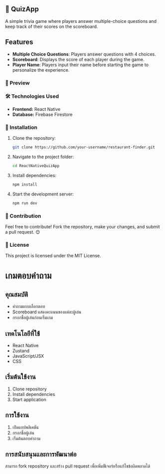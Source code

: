 ## 📝 QuizApp

A simple trivia game where players answer multiple-choice questions and keep track of their scores on the scoreboard.

## Features

- **Multiple Choice Questions**: Players answer questions with 4 choices.
- **Scoreboard**: Displays the score of each player during the game.
- **Player Name**: Players input their name before starting the game to personalize the experience.


### 📸 Preview



### 🛠️ Technologies Used

- **Frontend:** React Native
- **Database:** Firebase Firestore

### 🔧 Installation

1. Clone the repository:
   ```sh
   git clone https://github.com/your-username/restaurant-finder.git  
   ```
2. Navigate to the project folder:
   ```sh
   cd ReactNativeQuizApp  
   ```
3. Install dependencies:
   ```sh
   npm install  
   ```
4. Start the development server:
   ```sh
   npm run dev  
   ```

### 📌 Contribution

Feel free to contribute! Fork the repository, make your changes, and submit a pull request. 😊

### 📄 License

This project is licensed under the MIT License.



# เกมตอบคำถาม

## คุณสมบัติ

- คำถามแบบเลือกตอบ
- Scoreboard แสดงคะแนนของแต่ละผู้เล่น
- กรอกชื่อผู้เล่นก่อนเริ่มเกม

## เทคโนโลยีที่ใช้

- React Native
- Zustand
- JavaScript/JSX
- CSS

## เริ่มต้นใช้งาน

1. Clone repository
2. Install dependencies
3. Start application

## การใช้งาน

1. เปิดแอปพลิเคชัน
2. กรอกชื่อผู้เล่น
3. เริ่มต้นตอบคำถาม

## การสนับสนุนและการพัฒนาต่อ

สามารถ fork repository และสร้าง pull request เพื่อเพิ่มฟีเจอร์หรือแก้ไขข้อผิดพลาดได้
